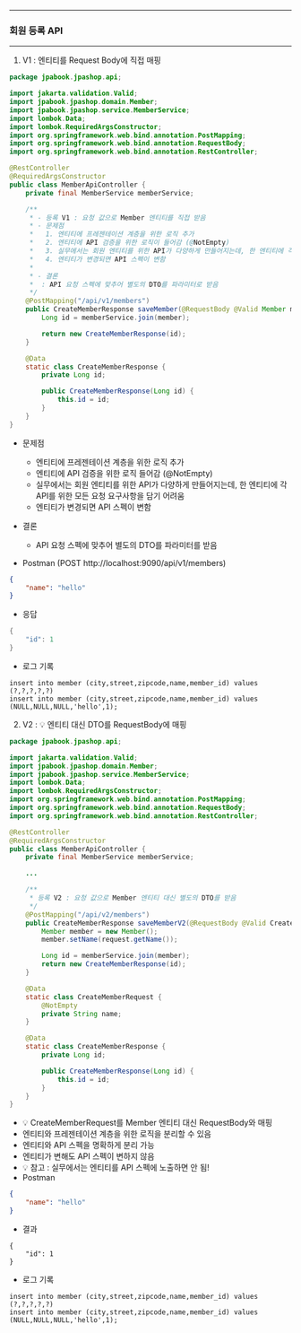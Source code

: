 -----
### 회원 등록 API
-----
1. V1 : 엔티티를 Request Body에 직접 매핑
```java
package jpabook.jpashop.api;

import jakarta.validation.Valid;
import jpabook.jpashop.domain.Member;
import jpabook.jpashop.service.MemberService;
import lombok.Data;
import lombok.RequiredArgsConstructor;
import org.springframework.web.bind.annotation.PostMapping;
import org.springframework.web.bind.annotation.RequestBody;
import org.springframework.web.bind.annotation.RestController;

@RestController
@RequiredArgsConstructor
public class MemberApiController {
    private final MemberService memberService;

    /**
     * - 등록 V1 : 요청 값으로 Member 엔티티를 직접 받음
     * - 문제점
     *   1. 엔티티에 프레젠테이션 계층을 위한 로직 추가
     *   2. 엔티티에 API 검증을 위한 로직이 들어감 (@NotEmpty)
     *   3. 실무에서는 회원 엔티티를 위한 API가 다양하게 만들어지는데, 한 엔티티에 각 API를 위한 모든 요청 요구사항을 담기는 어려움
     *   4. 엔티티가 변경되면 API 스펙이 변함
     *   
     * - 결론
     *  : API 요청 스펙에 맞추어 별도의 DTO를 파라미터로 받음
     */
    @PostMapping("/api/v1/members")
    public CreateMemberResponse saveMember(@RequestBody @Valid Member member) {
        Long id = memberService.join(member);

        return new CreateMemberResponse(id);
    }

    @Data
    static class CreateMemberResponse {
        private Long id;

        public CreateMemberResponse(Long id) {
            this.id = id;
        }
    }
}
```

   - 문제점
     + 엔티티에 프레젠테이션 계층을 위한 로직 추가
     + 엔티티에 API 검증을 위한 로직 들어감 (@NotEmpty)
     + 실무에서는 회원 엔티티를 위한 API가 다양하게 만들어지는데, 한 엔티티에 각 API를 위한 모든 요청 요구사항을 담기 어려움
     + 엔티티가 변경되면 API 스펙이 변함

   - 결론
     + API 요청 스펙에 맞추어 별도의 DTO를 파라미터를 받음

   - Postman (POST http://localhost:9090/api/v1/members)
```json
{
    "name": "hello"
}
```
   - 응답
```java
{
    "id": 1
}
```
  - 로그 기록
```
insert into member (city,street,zipcode,name,member_id) values (?,?,?,?,?)
insert into member (city,street,zipcode,name,member_id) values (NULL,NULL,NULL,'hello',1);
```

2. V2 : 💡 엔티티 대신 DTO를 RequestBody에 매핑
```java
package jpabook.jpashop.api;

import jakarta.validation.Valid;
import jpabook.jpashop.domain.Member;
import jpabook.jpashop.service.MemberService;
import lombok.Data;
import lombok.RequiredArgsConstructor;
import org.springframework.web.bind.annotation.PostMapping;
import org.springframework.web.bind.annotation.RequestBody;
import org.springframework.web.bind.annotation.RestController;

@RestController
@RequiredArgsConstructor
public class MemberApiController {
    private final MemberService memberService;

    ...

    /**
     * 등록 V2 : 요청 값으로 Member 엔티티 대신 별도의 DTO를 받음
     */
    @PostMapping("/api/v2/members")
    public CreateMemberResponse saveMemberV2(@RequestBody @Valid CreateMemberRequest request) {
        Member member = new Member();
        member.setName(request.getName());

        Long id = memberService.join(member);
        return new CreateMemberResponse(id);
    }

    @Data
    static class CreateMemberRequest {
        @NotEmpty
        private String name;
    }

    @Data
    static class CreateMemberResponse {
        private Long id;

        public CreateMemberResponse(Long id) {
            this.id = id;
        }
    }
}
```
  - 💡 CreateMemberRequest를 Member 엔티티 대신 RequestBody와 매핑
  - 엔티티와 프레젠테이션 계층을 위한 로직을 분리할 수 있음
  - 엔티티와 API 스펙을 명확하게 분리 가능
  - 엔티티가 변해도 API 스펙이 변하지 않음
  - 💡 참고 : 실무에서는 엔티티를 API 스펙에 노출하면 안 됨!
  - Postman
```json
{
    "name": "hello"
}
```
  - 결과
```
{
    "id": 1
}
```
  - 로그 기록
```
insert into member (city,street,zipcode,name,member_id) values (?,?,?,?,?)
insert into member (city,street,zipcode,name,member_id) values (NULL,NULL,NULL,'hello',1);
```
